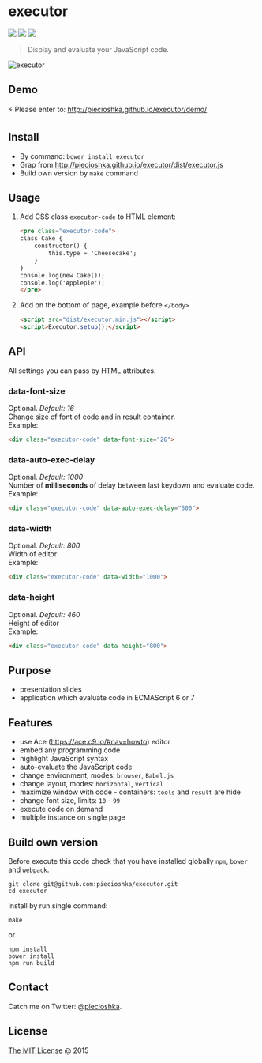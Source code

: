 # executor

![](https://img.shields.io/bower/v/executor.svg)
![](https://img.shields.io/badge/stable-true-brightgreen.svg)
![](https://img.shields.io/bower/l/executor.svg)

> Display and evaluate your JavaScript code.

![executor](./screenshots/editor.jpg)

## Demo

:zap: Please enter to: http://piecioshka.github.io/executor/demo/

## Install

* By command: `bower install executor`
* Grap from http://piecioshka.github.io/executor/dist/executor.js
* Build own version by `make` command

## Usage

1. Add CSS class `executor-code` to HTML element:

    ```html
    <pre class="executor-code">
    class Cake {
        constructor() {
            this.type = 'Cheesecake';
        }
    }
    console.log(new Cake());
    console.log('Applepie');
    </pre>
    ```

2. Add on the bottom of page, example before `</body>`

    ```html
    <script src="dist/executor.min.js"></script>
    <script>Executor.setup();</script>
    ```

## API

All settings you can pass by HTML attributes.

### data-font-size

Optional. *Default: 16*<br />
Change size of font of code and in result container.<br />
Example:

```html
<div class="executor-code" data-font-size="26">
```

### data-auto-exec-delay

Optional. *Default: 1000*<br />
Number of **milliseconds** of delay between last keydown and evaluate code.<br />
Example:

```html
<div class="executor-code" data-auto-exec-delay="500">
```

### data-width

Optional. *Default: 800*<br />
Width of editor<br />
Example:

```html
<div class="executor-code" data-width="1000">
```

### data-height

Optional. *Default: 460*<br />
Height of editor<br />
Example:

```html
<div class="executor-code" data-height="800">
```

## Purpose

* presentation slides
* application which evaluate code in ECMAScript 6 or 7

## Features

* use Ace (https://ace.c9.io/#nav=howto) editor
* embed any programming code
* highlight JavaScript syntax
* auto-evaluate the JavaScript code
* change environment, modes: `browser`, `Babel.js`
* change layout, modes: `horizontal`, `vertical`
* maximize window with code - containers: `tools` and `result` are hide
* change font size, limits: `10` - `99`
* execute code on demand
* multiple instance on single page

## Build own version

Before execute this code check that you have installed globally `npm`, `bower` and `webpack`.

```
git clone git@github.com:piecioshka/executor.git
cd executor
```

Install by run single command:

```
make
```

or

```
npm install
bower install
npm run build
```

## Contact

Catch me on Twitter: @[piecioshka](http://twitter.com/piecioshka).

## License

[The MIT License](http://piecioshka.mit-license.org) @ 2015

